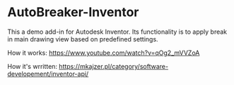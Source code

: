 # AutoBreaker-Inventor

This a demo add-in for Autodesk Inventor. Its functionality is to apply break in main drawing view based on predefined settings.

How it works: https://www.youtube.com/watch?v=qOg2_mVVZoA

How it's wrritten: https://mkajzer.pl/category/software-developement/inventor-api/
